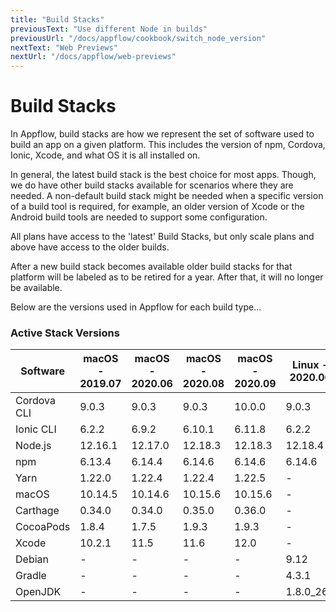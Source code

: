 ```yaml
---
title: "Build Stacks"
previousText: "Use different Node in builds"
previousUrl: "/docs/appflow/cookbook/switch_node_version"
nextText: "Web Previews"
nextUrl: "/docs/appflow/web-previews"
---
```


# Build Stacks
In Appflow, build stacks are how we represent the set of software used to build an app on a given platform. This includes the version of npm, Cordova, Ionic, Xcode, and what OS it is all installed on.

In general, the latest build stack is the best choice for most apps. Though, we do have other build stacks available for scenarios where they are needed. A non-default build stack might be needed when a specific version of a build tool is required, for example, an older version of Xcode or the Android build tools are needed to support some configuration. 

All plans have access to the 'latest' Build Stacks, but only scale plans and above have access to the older builds.

After a new build stack becomes available older build stacks for that platform will be labeled as to be retired for a year. After that, it will no longer be available.

Below are the versions used in Appflow for each build type...

### Active Stack Versions

| Software     | macOS - 2019.07 | macOS - 2020.06 | macOS - 2020.08 | macOS - 2020.09 | Linux - 2020.06 |
| -----------  | --------------- | --------------- | --------------- | --------------- | --------------- |
| Cordova CLI  | 9.0.3           | 9.0.3           | 9.0.3           | 10.0.0          | 9.0.3           |
| Ionic CLI    | 6.2.2           | 6.9.2           | 6.10.1          | 6.11.8          | 6.2.2           |
| Node.js      | 12.16.1         | 12.17.0         | 12.18.3         | 12.18.3         | 12.18.4         |
| npm          | 6.13.4          | 6.14.4          | 6.14.6          | 6.14.6          | 6.14.6          |
| Yarn         | 1.22.0          | 1.22.4          | 1.22.4          | 1.22.5          | -               |
| macOS        | 10.14.5         | 10.14.6         | 10.15.6         | 10.15.6         | -               |
| Carthage     | 0.34.0          | 0.34.0          | 0.35.0          | 0.36.0          | -               |
| CocoaPods    | 1.8.4           | 1.7.5           | 1.9.3           | 1.9.3           | -               |
| Xcode        | 10.2.1          | 11.5            | 11.6            | 12.0            | -               |
| Debian       | -               | -               | -               | -               | 9.12            |
| Gradle       | -               | -               | -               | -               | 4.3.1           |
| OpenJDK      | -               | -               | -               | -               | 1.8.0_265       |

